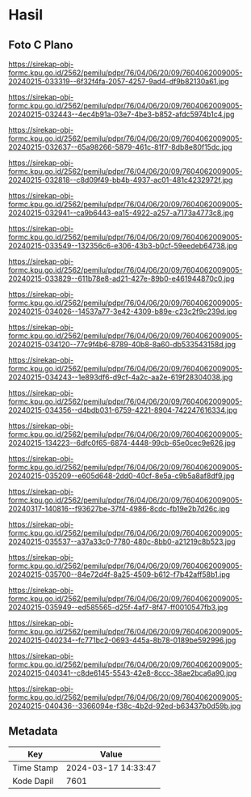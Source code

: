 # Hasil

## Foto C Plano

https://sirekap-obj-formc.kpu.go.id/2562/pemilu/pdpr/76/04/06/20/09/7604062009005-20240215-033319--6f32f4fa-2057-4257-9ad4-df9b82130a61.jpg

https://sirekap-obj-formc.kpu.go.id/2562/pemilu/pdpr/76/04/06/20/09/7604062009005-20240215-032443--4ec4b91a-03e7-4be3-b852-afdc5974b1c4.jpg

https://sirekap-obj-formc.kpu.go.id/2562/pemilu/pdpr/76/04/06/20/09/7604062009005-20240215-032637--65a98266-5879-461c-81f7-8db8e80f15dc.jpg

https://sirekap-obj-formc.kpu.go.id/2562/pemilu/pdpr/76/04/06/20/09/7604062009005-20240215-032818--c8d09f49-bb4b-4937-ac01-481c4232972f.jpg

https://sirekap-obj-formc.kpu.go.id/2562/pemilu/pdpr/76/04/06/20/09/7604062009005-20240215-032941--ca9b6443-ea15-4922-a257-a7173a4773c8.jpg

https://sirekap-obj-formc.kpu.go.id/2562/pemilu/pdpr/76/04/06/20/09/7604062009005-20240215-033549--132356c6-e306-43b3-b0cf-59eedeb64738.jpg

https://sirekap-obj-formc.kpu.go.id/2562/pemilu/pdpr/76/04/06/20/09/7604062009005-20240215-033829--611b78e8-ad21-427e-89b0-e461944870c0.jpg

https://sirekap-obj-formc.kpu.go.id/2562/pemilu/pdpr/76/04/06/20/09/7604062009005-20240215-034026--14537a77-3e42-4309-b89e-c23c2f9c239d.jpg

https://sirekap-obj-formc.kpu.go.id/2562/pemilu/pdpr/76/04/06/20/09/7604062009005-20240215-034120--77c9f4b6-8789-40b8-8a60-db533543158d.jpg

https://sirekap-obj-formc.kpu.go.id/2562/pemilu/pdpr/76/04/06/20/09/7604062009005-20240215-034243--1e893df6-d9cf-4a2c-aa2e-619f28304038.jpg

https://sirekap-obj-formc.kpu.go.id/2562/pemilu/pdpr/76/04/06/20/09/7604062009005-20240215-034356--d4bdb031-6759-4221-8904-742247616334.jpg

https://sirekap-obj-formc.kpu.go.id/2562/pemilu/pdpr/76/04/06/20/09/7604062009005-20240215-134223--6dfc0f65-6874-4448-99cb-65e0cec9e626.jpg

https://sirekap-obj-formc.kpu.go.id/2562/pemilu/pdpr/76/04/06/20/09/7604062009005-20240215-035209--e605d648-2dd0-40cf-8e5a-c9b5a8af8df9.jpg

https://sirekap-obj-formc.kpu.go.id/2562/pemilu/pdpr/76/04/06/20/09/7604062009005-20240317-140816--f93627be-37f4-4986-8cdc-fb19e2b7d26c.jpg

https://sirekap-obj-formc.kpu.go.id/2562/pemilu/pdpr/76/04/06/20/09/7604062009005-20240215-035537--a37a33c0-7780-480c-8bb0-a21219c8b523.jpg

https://sirekap-obj-formc.kpu.go.id/2562/pemilu/pdpr/76/04/06/20/09/7604062009005-20240215-035700--84e72d4f-8a25-4509-b612-f7b42aff58b1.jpg

https://sirekap-obj-formc.kpu.go.id/2562/pemilu/pdpr/76/04/06/20/09/7604062009005-20240215-035949--ed585565-d25f-4af7-8f47-ff0010547fb3.jpg

https://sirekap-obj-formc.kpu.go.id/2562/pemilu/pdpr/76/04/06/20/09/7604062009005-20240215-040234--fc771bc2-0693-445a-8b78-0189be592996.jpg

https://sirekap-obj-formc.kpu.go.id/2562/pemilu/pdpr/76/04/06/20/09/7604062009005-20240215-040341--c8de6145-5543-42e8-8ccc-38ae2bca6a90.jpg

https://sirekap-obj-formc.kpu.go.id/2562/pemilu/pdpr/76/04/06/20/09/7604062009005-20240215-040436--3366094e-f38c-4b2d-92ed-b63437b0d59b.jpg


## Metadata

| Key        | Value               |
| ---------- | ------------------- |
| Time Stamp | 2024-03-17 14:33:47 |
| Kode Dapil | 7601                |



